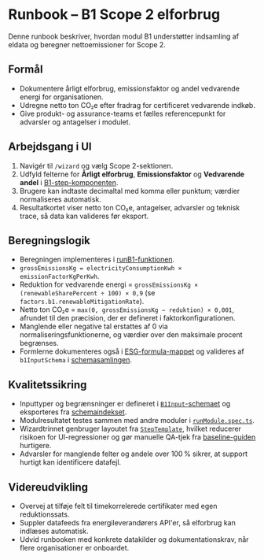 # Runbook – B1 Scope 2 elforbrug

Denne runbook beskriver, hvordan modul B1 understøtter indsamling af eldata og beregner nettoemissioner for Scope 2.

## Formål

- Dokumentere årligt elforbrug, emissionsfaktor og andel vedvarende energi for organisationen.
- Udregne netto ton CO₂e efter fradrag for certificeret vedvarende indkøb.
- Give produkt- og assurance-teams et fælles referencepunkt for advarsler og antagelser i modulet.

## Arbejdsgang i UI

1. Navigér til `/wizard` og vælg Scope 2-sektionen.
2. Udfyld felterne for **Årligt elforbrug**, **Emissionsfaktor** og **Vedvarende andel** i [B1-step-komponenten](../../apps/web/features/wizard/steps/B1.tsx).
3. Brugere kan indtaste decimaltal med komma eller punktum; værdier normaliseres automatisk.
4. Resultatkortet viser netto ton CO₂e, antagelser, advarsler og teknisk trace, så data kan valideres før eksport.

## Beregningslogik

- Beregningen implementeres i [runB1-funktionen](../../packages/shared/calculations/modules/runB1.ts).
- `grossEmissionsKg = electricityConsumptionKwh × emissionFactorKgPerKwh`.
- Reduktion for vedvarende energi = `grossEmissionsKg × (renewableSharePercent ÷ 100) × 0,9` (se `factors.b1.renewableMitigationRate`).
- Netto ton CO₂e = `max(0, grossEmissionsKg − reduktion) × 0,001`, afrundet til den præcision, der er defineret i faktorkonfigurationen.
- Manglende eller negative tal erstattes af 0 via normaliseringsfunktionerne, og værdier over den maksimale procent begrænses.
- Formlerne dokumenteres også i [ESG-formula-mappet](../../packages/shared/schema/esg-formula-map.json) og valideres af `b1InputSchema` i [schemasamlingen](../../packages/shared/schema/index.ts).

## Kvalitetssikring

- Inputtyper og begrænsninger er defineret i [`B1Input`-schemaet](../../packages/shared/schema/esg-input-schema.json) og eksporteres fra [schemaindekset](../../packages/shared/schema/index.ts).
- Modulresultatet testes sammen med andre moduler i [`runModule.spec.ts`](../../packages/shared/calculations/__tests__/runModule.spec.ts).
- Wizardtrinnet genbruger layoutet fra [`StepTemplate`](../../apps/web/features/wizard/steps/StepTemplate.tsx), hvilket reducerer risikoen for UI-regressioner og gør manuelle QA-tjek fra [baseline-guiden](../quality/baseline.md) hurtigere.
- Advarsler for manglende felter og andele over 100 % sikrer, at support hurtigt kan identificere datafejl.

## Videreudvikling

- Overvej at tilføje felt til timekorrelerede certifikater med egen reduktionssats.
- Suppler datafeeds fra energileverandørers API'er, så elforbrug kan indlæses automatisk.
- Udvid runbooken med konkrete datakilder og dokumentationskrav, når flere organisationer er onboardet.
